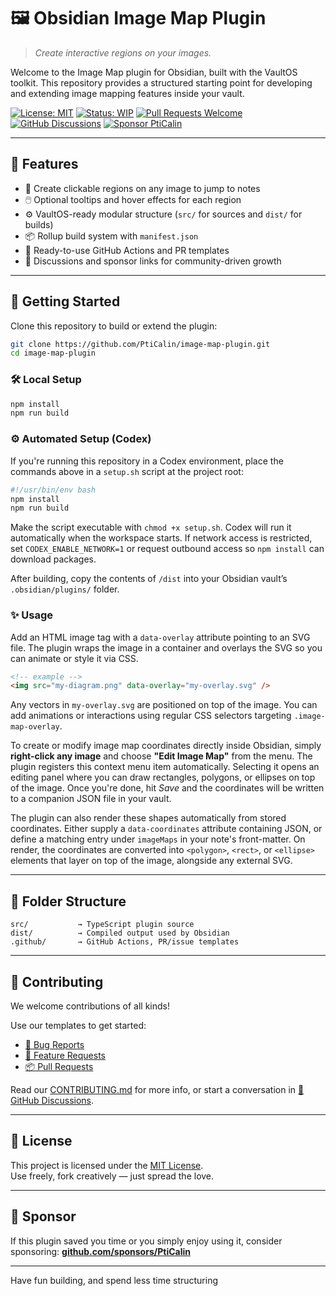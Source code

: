 # 🖼️ Obsidian Image Map Plugin

> _Create interactive regions on your images._

Welcome to the Image Map plugin for Obsidian, built with the VaultOS toolkit.
This repository provides a structured starting point for developing and extending
image mapping features inside your vault.

[![License: MIT](https://img.shields.io/badge/License-MIT-green.svg)](LICENSE)
[![Status: WIP](https://img.shields.io/badge/status-WIP-yellow.svg)](WIP)
[![Pull Requests Welcome](https://img.shields.io/badge/PRs-welcome-brightgreen.svg)](./.github/PULL_REQUEST_TEMPLATE.md)
[![GitHub Discussions](https://img.shields.io/badge/💬-Discussions-blueviolet?logo=github)](https://github.com/PtiCalin/image-map-plugin/discussions)
[![Sponsor PtiCalin](https://img.shields.io/badge/Sponsor-💖-f06292.svg?logo=githubsponsors)](https://github.com/sponsors/PtiCalin)

---

## 🧰 Features

- 🔗 Create clickable regions on any image to jump to notes
- 🖱️ Optional tooltips and hover effects for each region
- ⚙️ VaultOS-ready modular structure (`src/` for sources and `dist/` for builds)
- 📦 Rollup build system with `manifest.json`
- 📁 Ready-to-use GitHub Actions and PR templates
- 💬 Discussions and sponsor links for community-driven growth

---

## 🚀 Getting Started

Clone this repository to build or extend the plugin:

```bash
git clone https://github.com/PtiCalin/image-map-plugin.git
cd image-map-plugin
```

### 🛠 Local Setup

```bash
npm install
npm run build
```

### ⚙️ Automated Setup (Codex)

If you're running this repository in a Codex environment, place the commands
above in a `setup.sh` script at the project root:

```bash
#!/usr/bin/env bash
npm install
npm run build
```

Make the script executable with `chmod +x setup.sh`. Codex will run it
automatically when the workspace starts. If network access is restricted,
set `CODEX_ENABLE_NETWORK=1` or request outbound access so `npm install` can
download packages.

After building, copy the contents of `/dist` into your Obsidian vault’s `.obsidian/plugins/` folder.

### ✨ Usage

Add an HTML image tag with a `data-overlay` attribute pointing to an SVG file. The plugin wraps the image in a container and overlays the SVG so you can animate or style it via CSS.

```markdown
<!-- example -->
<img src="my-diagram.png" data-overlay="my-overlay.svg" />
```

Any vectors in `my-overlay.svg` are positioned on top of the image. You can add animations or interactions using regular CSS selectors targeting `.image-map-overlay`.

To create or modify image map coordinates directly inside Obsidian, simply **right-click any image** and choose **"Edit Image Map"** from the menu. The plugin registers this context menu item automatically. Selecting it opens an editing panel where you can draw rectangles, polygons, or ellipses on top of the image. Once you're done, hit *Save* and the coordinates will be written to a companion JSON file in your vault.

The plugin can also render these shapes automatically from stored coordinates. Either supply a `data-coordinates` attribute containing JSON, or define a matching entry under `imageMaps` in your note's front-matter. On render, the coordinates are converted into `<polygon>`, `<rect>`, or `<ellipse>` elements that layer on top of the image, alongside any external SVG.

---

## 🧱 Folder Structure

```plaintext
src/           → TypeScript plugin source
dist/          → Compiled output used by Obsidian
.github/       → GitHub Actions, PR/issue templates
```

---

## 🤝 Contributing

We welcome contributions of all kinds!

Use our templates to get started:

- [🐛 Bug Reports](./.github/ISSUE_TEMPLATE/bug.yml)
- [🌟 Feature Requests](./.github/ISSUE_TEMPLATE/feature-request.yml)
- [📦 Pull Requests](./.github/PULL_REQUEST_TEMPLATE.md)

Read our [CONTRIBUTING.md](CONTRIBUTING.md) for more info, or start a conversation in [💬 GitHub Discussions](https://github.com/PtiCalin/image-map-plugin/discussions).

---

## 📜 License

This project is licensed under the [MIT License](LICENSE).  
Use freely, fork creatively — just spread the love.

---

## 💌 Sponsor

If this plugin saved you time or you simply enjoy using it, consider sponsoring:
[**github.com/sponsors/PtiCalin**](https://github.com/sponsors/PtiCalin)

---

Have fun building, and spend less time structuring
